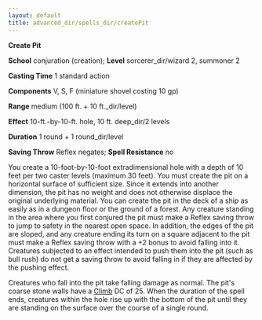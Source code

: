 ```yaml
---
layout: default
title: advanced_dir/spells_dir/createPit
---
```

 **Create Pit**

**School** conjuration (creation); **Level** sorcerer_dir/wizard 2, summoner 2

**Casting Time** 1 standard action

**Components** V, S, F (miniature shovel costing 10 gp)

**Range** medium (100 ft. + 10 ft._dir/level)

**Effect** 10-ft.-by-10-ft. hole, 10 ft. deep_dir/2 levels

**Duration** 1 round + 1 round_dir/level

**Saving Throw** Reflex negates; **Spell Resistance** no

You create a 10-foot-by-10-foot extradimensional hole with a depth of 10 feet per two caster levels (maximum 30 feet). You must create the pit on a horizontal surface of sufficient size. Since it extends into another dimension, the pit has no weight and does not otherwise displace the original underlying material. You can create the pit in the deck of a ship as easily as in a dungeon floor or the ground of a forest. Any creature standing in the area where you first conjured the pit must make a Reflex saving throw to jump to safety in the nearest open space. In addition, the edges of the pit are sloped, and any creature ending its turn on a square adjacent to the pit must make a Reflex saving throw with a +2 bonus to avoid falling into it. Creatures subjected to an effect intended to push them into the pit (such as bull rush) do not get a saving throw to avoid falling in if they are affected by the pushing effect.

Creatures who fall into the pit take falling damage as normal. The pit's coarse stone walls have a [Climb](../../../skills_dir/climb#_climb) DC of 25. When the duration of the spell ends, creatures within the hole rise up with the bottom of the pit until they are standing on the surface over the course of a single round.

